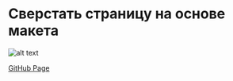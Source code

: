 # Сверстать страницу на основе макета

![alt text](https://github.com/Manuilenkoart/readme/raw/master/FE-cource/html-css/img/homework-03.png)

[GitHub Page](https://manuilenkoart.github.io/goit-fe-course/html-css/module-03/index-main.html)
